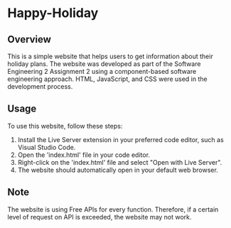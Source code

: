 # Happy-Holiday
## Overview
This is a simple website that helps users to get information about their holiday plans. 
The website was developed as part of the Software Engineering 2 Assignment 2 using a component-based software engineering approach. 
HTML, JavaScript, and CSS were used in the development process.

## Usage
To use this website, follow these steps:

1. Install the Live Server extension in your preferred code editor, such as Visual Studio Code.
2. Open the 'index.html' file in your code editor.
3. Right-click on the 'index.html' file and select "Open with Live Server".
4. The website should automatically open in your default web browser.

## Note
The website is using Free APIs for every function. 
Therefore, if a certain level of request on API is exceeded, the website may not work.
